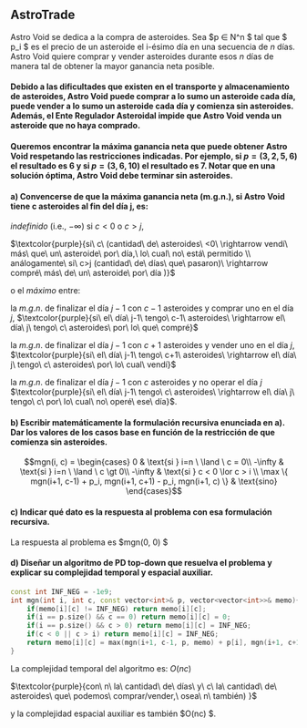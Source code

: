 AstroTrade
---

Astro Void se dedica a la compra de asteroides. Sea $p ∈ N^n $ tal que $ p_i $ es el precio de un asteroide
el i-ésimo día en una secuencia de $n$ días. Astro Void quiere comprar y vender asteroides durante esos $n$ días de manera tal de obtener la mayor ganancia neta posible. 

#### Debido a las dificultades que existen en el transporte y almacenamiento de asteroides, Astro Void puede comprar a lo sumo un asteroide cada día, puede vender a lo sumo un asteroide cada día y comienza sin asteroides. Además, el Ente Regulador Asteroidal impide que Astro Void venda un asteroide que no haya comprado. 

#### Queremos encontrar la máxima ganancia neta que puede obtener Astro Void respetando las restricciones indicadas. Por ejemplo, si $p = (3, 2, 5, 6)$ el resultado es $6$ y si $p = (3, 6, 10)$ el resultado es $7$. Notar que en una solución óptima, Astro Void debe terminar sin asteroides.

#### a) Convencerse de que la máxima ganancia neta (m.g.n.), si Astro Void tiene c asteroides al fin del día j, es:

$indefinido$ (i.e., $-\infty$) si $c < 0$ o $c > j$,

$\textcolor{purple}{si\ c\ (cantidad\ de\ asteroides\ <0\ \rightarrow vendí\ más\ que\ un\ asteroide\ por\ día,\ lo\ cual\ no\ está\ permitido \\ análogamente\ si\ c>j (cantidad\ de\ días\ que\ pasaron)\ \rightarrow compré\ más\ de\ un\ asteroide\ por\ día )}$ 

o el $máximo$ entre:

la $m.g.n.$ de finalizar el día $j − 1$ con $c − 1$ asteroides y comprar uno en el día $j$, $\textcolor{purple}{si\ el\ día\ j-1\ tengo\ c-1\ asteroides\ \rightarrow el\ día\ j\ tengo\ c\ asteroides\ por\ lo\ que\ compré}$

la $m.g.n.$ de finalizar el día $j − 1$ con $c + 1$ asteroides y vender uno en el día $j$, $\textcolor{purple}{si\ el\ día\ j-1\ tengo\ c+1\ asteroides\ \rightarrow el\ día\ j\ tengo\ c\ asteroides\ por\ lo\ cual\ vendí}$

la $m.g.n.$ de finalizar el día $j − 1$ con $c$ asteroides y no operar el día $j$ $\textcolor{purple}{si\ el\ día\ j-1\ tengo\ c\ asteroides\ \rightarrow el\ día\ j\ tengo\ c\ por\ lo\ cual\ no\ operé\ ese\ día}$.

#### b) Escribir matemáticamente la formulación recursiva enunciada en a). Dar los valores de los casos base en función de la restricción de que comienza sin asteroides.

$$mgn(i, c) = \begin{cases} 0 & \text{si } i=n \ \land \ c = 0\\ -\infty & \text{si } i=n \ \land \ c \gt 0\\ 
      -\infty & \text{si } c < 0 \lor c > i \\ 
      \max \{ mgn(i+1, c-1) + p_i, mgn(i+1, c+1) - p_i, mgn(i+1, c) \} & \text{sino}
   \end{cases}$$

#### c) Indicar qué dato es la respuesta al problema con esa formulación recursiva.

La respuesta al problema es $mgn(0, 0) $

#### d) Diseñar un algoritmo de PD top-down que resuelva el problema y explicar su complejidad temporal y espacial auxiliar.

```C++
const int INF_NEG = -1e9;
int mgn(int i, int c, const vector<int>& p, vector<vector<int>>& memo){
    if(memo[i][c] != INF_NEG) return memo[i][c];
    if(i == p.size() && c == 0) return memo[i][c] = 0;
    if(i == p.size() && c > 0) return memo[i][c] = INF_NEG;
    if(c < 0 || c > i) return memo[i][c] = INF_NEG;
    return memo[i][c] = max(mgn(i+1, c-1, p, memo) + p[i], mgn(i+1, c+1, p, memo) - p[i], mgn(i+1, c, p, memo));
}
```
La complejidad temporal del algoritmo es: $O(nc)$ 

$\textcolor{purple}{con\ n\ la\ cantidad\ de\ días\ y\ c\ la\ cantidad\ de\ asteroides\ que\ podemos\ comprar/vender,\ osea\ n\ también) }$ 

y la complejidad espacial auxiliar es también $O(nc) $.
